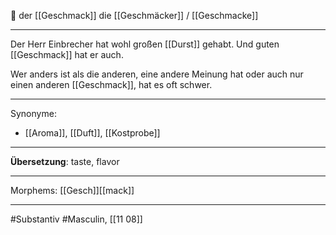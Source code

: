 🔵 der [[Geschmack]]
die [[Geschmäcker]] / [[Geschmacke]]


---
Der Herr Einbrecher hat wohl großen [[Durst]] gehabt. Und guten [[Geschmack]] hat er auch. 

Wer anders ist als die anderen, eine andere Meinung hat oder auch nur einen anderen [[Geschmack]], hat es oft schwer.

---
Synonyme:
- [[Aroma]], [[Duft]], [[Kostprobe]]

---
**Übersetzung**: taste, flavor

---

Morphems:
[[Gesch]][[mack]]

---
#Substantiv #Masculin, [[11 08]]